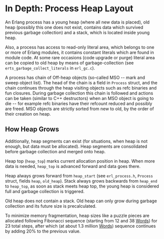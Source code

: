 # In Depth: Process Heap Layout

An Erlang process has a young heap (where all new data is placed), old heap (possibly this one does not exist, contains
data which survived previous garbage collection) and a stack, which is located inside young heap.

Also, a process has access to read-only literal area, which belongs to one or more of Erlang modules, it contains
constant literals which are found in module code. At some rare occasions (code upgrade or purge) literal area can be
copied to old heap by means of garbage-collection (see `erts_garbage_collect_literals` in `erl_gc.c`).

A process has chain of Off-heap objects (so-called MSO -- mark and sweep object list). The head of the chain is a field
in `Process` struct, and the chain continues through the heap visiting [](BEAM-Definitions.md#header-tag) objects such
as refc binaries and fun closures. During garbage collection this chain is followed and actions can be taken (similar to
C++ destructors) when an MSO object is going to die -- for example refc binaries have their refcount reduced and
possibly are freed. MSO objects are strictly sorted from new to old, by the order of their creation on heap.

## How Heap Grows

Additionally, heap segments can exist (for situations, when heap is not enough, but data must be allocated). Heap
segments are consolidated before garbage collection and merged onto heap.

Heap top (`heap_top`) marks current allocation position in heap. When more data is needed, `heap_top` is advanced
forward and data goes there.

Heap always grows forward from `heap_start` (see `erl_process.h`, `Process` struct, fields `heap`, `old_heap`). Stack
always grows backwards from `heap_end` to `heap_top`, as soon as stack meets heap top, the young heap is considered full
and garbage collection is triggered.

Old heap does not contain a stack. Old heap can only grow during garbage collection and its future size is
precalculated.

To minimize memory fragmentation, heap sizes like a puzzle pieces are allocated
following Fibonacci sequence (starting from 12 and 38 [Words](BEAM-Definitions.md#word))
for 23 total steps, after which (at about 1.3 million [Words](BEAM-Definitions.md#word))
sequence continues by adding 20% to the previous value.
